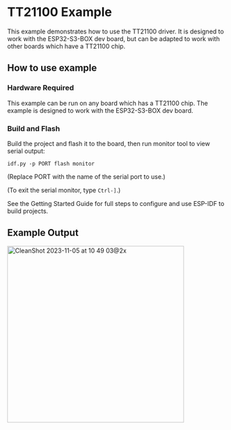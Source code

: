 # TT21100 Example

This example demonstrates how to use the TT21100 driver. It is designed to work
with the ESP32-S3-BOX dev board, but can be adapted to work with other boards
which have a TT21100 chip.

## How to use example

### Hardware Required

This example can be run on any board which has a TT21100 chip. The example is
designed to work with the ESP32-S3-BOX dev board.

### Build and Flash

Build the project and flash it to the board, then run monitor tool to view serial output:

```
idf.py -p PORT flash monitor
```

(Replace PORT with the name of the serial port to use.)

(To exit the serial monitor, type ``Ctrl-]``.)

See the Getting Started Guide for full steps to configure and use ESP-IDF to build projects.

## Example Output

<img width="406" alt="CleanShot 2023-11-05 at 10 49 03@2x" src="https://github.com/esp-cpp/espp/assets/213467/221e585b-4c54-4935-b74d-16bd4e5c02e1">
